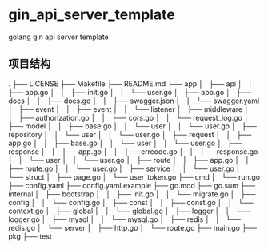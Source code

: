 # gin_api_server_template
golang gin api server template

## 项目结构

.
├── LICENSE
├── Makefile
├── README.md
├── app
│   ├── api
│   │   ├── app.go
│   │   ├── init.go
│   │   └── user.go
│   ├── app.go
│   ├── docs
│   │   ├── docs.go
│   │   ├── swagger.json
│   │   └── swagger.yaml
│   ├── event
│   │   ├── event
│   │   └── listener
│   ├── middleware
│   │   ├── authorization.go
│   │   ├── cors.go
│   │   └── request_log.go
│   ├── model
│   │   ├── base.go
│   │   └── user
│   │       └── user.go
│   ├── repository
│   │   └── user
│   │       └── user.go
│   ├── request
│   │   ├── app.go
│   │   ├── base.go
│   │   └── user
│   │       └── user.go
│   ├── response
│   │   ├── app.go
│   │   ├── errcode.go
│   │   ├── response.go
│   │   └── user
│   │       └── user.go
│   ├── route
│   │   ├── app.go
│   │   ├── route.go
│   │   └── user.go
│   ├── service
│   │   └── user.go
│   └── struct
│       ├── page.go
│       └── user_token.go
├── cmd
│   └── run.go
├── config.yaml
├── config.yaml.example
├── go.mod
├── go.sum
├── internal
│   ├── bootstrap
│   │   ├── init.go
│   │   └── migrate.go
│   ├── config
│   │   └── config.go
│   ├── const
│   │   ├── const.go
│   │   └── context.go
│   ├── global
│   │   └── global.go
│   ├── logger
│   │   └── logger.go
│   ├── mysql
│   │   └── mysql.go
│   ├── redis
│   │   └── redis.go
│   └── server
│       ├── http.go
│       └── route.go
├── main.go
├── pkg
├── test

